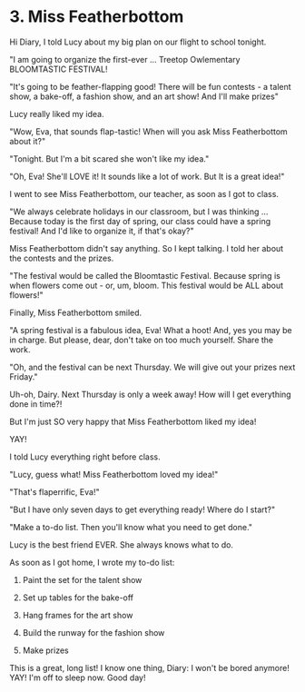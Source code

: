 # 3. Miss Featherbottom

Hi Diary, I told Lucy about my big plan on our flight to school tonight.

"I am going to organize the first-ever ... Treetop Owlementary BLOOMTASTIC FESTIVAL!

"It's going to be feather-flapping good! There will be fun contests - a talent show, a bake-off, a fashion show, and an art show! And I'll make prizes"

Lucy really liked my idea.

"Wow, Eva, that sounds flap-tastic! When will you ask Miss Featherbottom about it?"

"Tonight. But I'm a bit scared she won't like my idea."

"Oh, Eva! She'll LOVE it! It sounds like a lot of work. But It is a great idea!"

I went to see Miss Featherbottom, our teacher, as soon as I got to class.

"We always celebrate holidays in our classroom, but I was thinking ... Because today is the first day of spring, our class could have a spring festival! And I'd like to organize it, if that's okay?"

Miss Featherbottom didn't say anything. So I kept talking. I told her about the contests and the prizes.

"The festival would be called the Bloomtastic Festival. Because spring is when flowers come out - or, um, bloom. This festival would be ALL about flowers!"

Finally, Miss Featherbottom smiled.

"A spring festival is a fabulous idea, Eva! What a hoot! And, yes you may be in charge. But please, dear, don't take on too much yourself. Share the work.

"Oh, and the festival can be next Thursday. We will give out your prizes next Friday."

Uh-oh, Dairy. Next Thursday is only a week away! How will I get everything done in time?!

But I'm just SO very happy that Miss Featherbottom liked my idea!

YAY!

I told Lucy everything right before class.

"Lucy, guess what! Miss Featherbottom loved my idea!"

"That's flaperrific, Eva!"

"But I have only seven days to get everything ready! Where do I start?"

"Make a to-do list. Then you'll know what you need to get done."

Lucy is the best friend EVER. She always knows what to do.

As soon as I got home, I wrote my to-do list:

1. Paint the set for the talent show

2. Set up tables for the bake-off

3. Hang frames for the art show

4. Build the runway for the fashion show

5. Make prizes

This is a great, long list! I know one thing, Diary: I won't be bored anymore! YAY! I'm off to sleep now. Good day!
